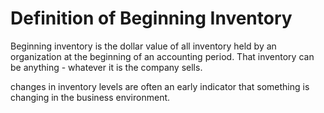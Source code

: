 # Definition of Beginning Inventory

Beginning inventory is the dollar value of all inventory held by an organization at the beginning of an accounting period. That inventory can be anything - whatever it is the company sells.

changes in inventory levels are often an early indicator that something is changing in the business environment.
